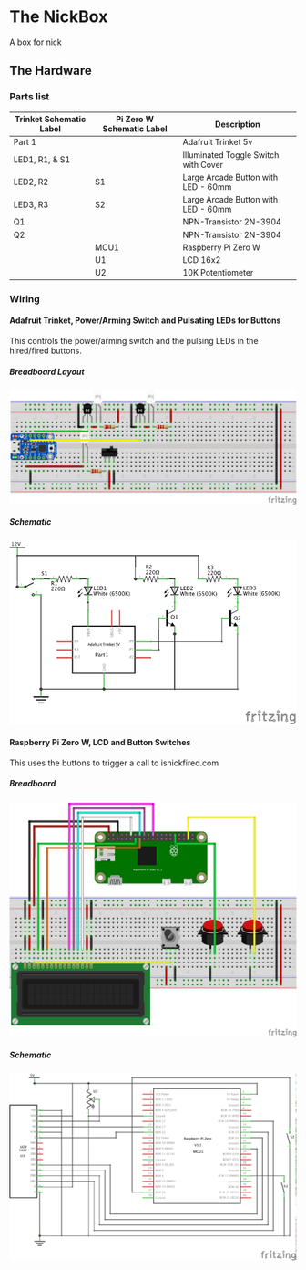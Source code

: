# The NickBox

A box for nick


## The Hardware

### Parts list



| Trinket Schematic Label | Pi Zero W Schematic Label | Description |
| ------------- | ------------- | ------------- |
| Part 1 || Adafruit Trinket 5v  |
| LED1, R1, &  S1 || Illuminated Toggle Switch with Cover  |
| LED2, R2  | S1 | Large Arcade Button with LED - 60mm   |
| LED3, R3  | S2 | Large Arcade Button with LED - 60mm   |
| Q1  || NPN-Transistor 2N-3904  |
| Q2  || NPN-Transistor 2N-3904  |
| | MCU1 | Raspberry Pi Zero W  |
| | U1 | LCD 16x2  |
| | U2 | 10K Potentiometer  |


### Wiring

#### Adafruit Trinket, Power/Arming Switch and Pulsating LEDs for Buttons

This controls the power/arming switch and the pulsing LEDs in the
hired/fired buttons.

##### Breadboard Layout

![Adafruit Trinket with Switch and LEDs Breadboard](/hardware/trinket_fader_bb.png "Adafruit Trinket with Switch and LEDs Breadboard")

##### Schematic

![Adafruit Trinket with Switch and LEDs Schematic](/hardware/trinket_fader_schem.png "Adafruit Trinket with Switch and LEDs Schematic")

#### Raspberry Pi Zero W, LCD and Button Switches

This uses the buttons to trigger a call to isnickfired.com

##### Breadboard

![Raspberry Pi Zero W with LCD Display and Buttons Schematic](/hardware/rpi_lcd_bb.png?raw=true "Raspberry Pi Zero W with LCD Display and Buttons Breadboard")

##### Schematic

![Raspberry Pi Zero W with LCD Display and Buttons Schematic](/hardware/rpi_lcd_schem.png?raw=true "Raspberry Pi Zero W with LCD Display and Buttons Schematic")
